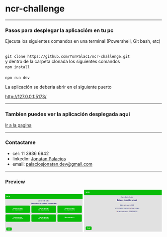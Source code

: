 # ncr-challenge
***
### Pasos para desplegar la aplicacióm en tu pc
<p>Ejecuta los siguientes comandos en una terminal (Powershell, Git bash, etc)</p>

<code>
git clone https://github.com/YonPalac1/ncr-challenge.git
</code>
y dentro de la carpeta clonada los siguientes comandos
<code>
npm install
</code>
<code>
npm run dev
</code>


<p>La aplicación se deberia abrir en el siguiente puerto</p>
<a href="http://127.0.0.1:5173/" target="_blank">http://127.0.0.1:5173/</a>

***
### Tambien puedes ver la aplicación desplegada aqui
<a href="https://ncr-challenge.vercel.app/">Ir a la pagina</a>

***
### Contactame
- cel: 11 3936 6942
- linkedin: <a href="https://www.linkedin.com/in/palacios-yonatan/">Jonatan Palacios</a>
- email: palaciosjonatan.dev@gmail.com

***
### Preview
<img src="https://github.com/YonPalac1/ncr-challenge/blob/master/public/preview/preview1.png?raw=true" width="250px" />
<img src="https://github.com/YonPalac1/ncr-challenge/blob/master/public/preview/preview2.png?raw=true" width="250px" />

